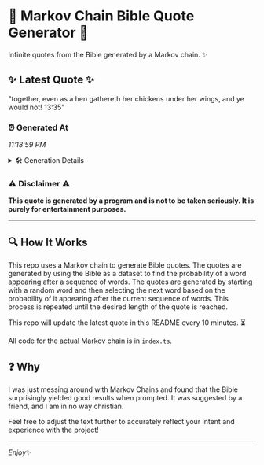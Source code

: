 # 📖 Markov Chain Bible Quote Generator 📖

Infinite quotes from the Bible generated by a Markov chain. ✨

## ✨ Latest Quote ✨
"together, even as a hen gathereth her chickens under her wings, and ye would not! 13:35"

### ⏰ Generated At
*11:18:59 PM*

<details>
    <summary>🛠️ Generation Details</summary>
    <p>
        <strong>🌱 Seed:</strong> together,<br>
        <strong>🔄 Iterations:</strong> 15<br>
        <strong>📜 Context History:</strong><br>[ together, ]: even<br>[ together,, even ]: as<br>[ together,, even, as ]: a<br>[ together,, even, as, a ]: hen<br>[ together,, even, as, a, hen ]: gathereth<br>[ together,, even, as, a, hen, gathereth ]: her<br>[ even, as, a, hen, gathereth, her ]: chickens<br>[ as, a, hen, gathereth, her, chickens ]: under<br>[ a, hen, gathereth, her, chickens, under ]: her<br>[ hen, gathereth, her, chickens, under, her ]: wings,<br>[ gathereth, her, chickens, under, her, wings, ]: and<br>[ her, chickens, under, her, wings,, and ]: ye<br>[ chickens, under, her, wings,, and, ye ]: would<br>[ under, her, wings,, and, ye, would ]: not!<br>[ her, wings,, and, ye, would, not! ]: 13:35<br>
    </p>
</details>

### ⚠️ Disclaimer ⚠️
**This quote is generated by a program and is not to be taken seriously. It is purely for entertainment purposes.**

---

## 🔍 How It Works

This repo uses a Markov chain to generate Bible quotes. The quotes are generated by using the Bible as a dataset to find the probability of a word appearing after a sequence of words. The quotes are generated by starting with a random word and then selecting the next word based on the probability of it appearing after the current sequence of words. This process is repeated until the desired length of the quote is reached.

This repo will update the latest quote in this README every 10 minutes. ⏳

All code for the actual Markov chain is in `index.ts`.

## ❓ Why

I was just messing around with Markov Chains and found that the Bible surprisingly yielded good results when prompted. 
It was suggested by a friend, and I am in no way christian.

Feel free to adjust the text further to accurately reflect your intent and experience with the project!

---

*Enjoy*✨
